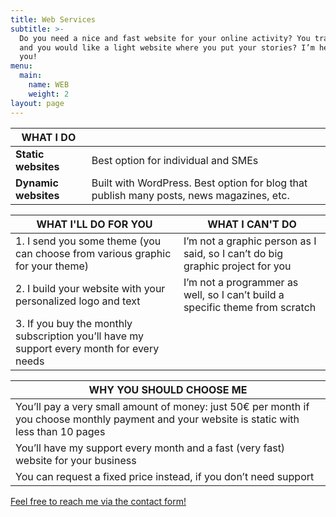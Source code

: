 ```yaml
---
title: Web Services
subtitle: >-
  Do you need a nice and fast website for your online activity? You travel a lot
  and you would like a light website where you put your stories? I’m here for
  you!
menu:
  main:
    name: WEB
    weight: 2
layout: page
---
```

| WHAT I DO            |                                                                                          |
| -------------------- | ---------------------------------------------------------------------------------------- |
| **Static websites**  | Best option for individual and SMEs                                                      |
| **Dynamic websites** | Built with WordPress. Best option for blog that publish many posts, news magazines, etc. |

| WHAT I'LL DO FOR YOU                                                                     | WHAT I CAN'T DO                                                               |
| ----------------------------------------------------------------------------------------- | ----------------------------------------------------------------------------- |
| 1. I send you some theme (you can choose from various graphic for your theme)             | I’m not a graphic person as I said, so I can’t do big graphic project for you |
| 2. I build your website with your personalized logo and text                              | I’m not a programmer as well, so I can’t build a specific theme from scratch  |
| 3. If you buy the monthly subscription you’ll have my support every month for every needs |                                                                               |

| WHY YOU SHOULD CHOOSE ME                                                                                                                     |
| -------------------------------------------------------------------------------------------------------------------------------------------- |
| You’ll pay a very small amount of money: just 50€ per month if you choose monthly payment and your website is static with less than 10 pages |
| You’ll have my support every month and a fast (very fast) website for your business                                                          |
| You can request a fixed price instead, if you don’t need support                                                                             |

[Feel free to reach me via the contact form!](https://franzpisto.com/contact/)
